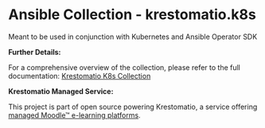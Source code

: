 # Ansible Collection - krestomatio.k8s

Meant to be used in conjunction with Kubernetes and Ansible Operator SDK

**Further Details:**

For a comprehensive overview of the collection, please refer to the full documentation: [Krestomatio K8s Collection](https://krestomatio.com/docs/krestomatio.k8s)

**Krestomatio Managed Service:**

This project is part of open source powering Krestomatio, a service offering [managed Moodle™ e-learning platforms](https://krestomatio.com).
